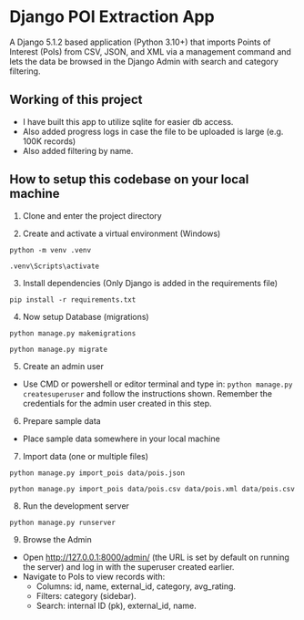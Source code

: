 # Django POI Extraction App

A Django 5.1.2 based application (Python 3.10+) that imports Points of Interest (PoIs) from CSV, JSON, and XML via a management command and lets the data be browsed in the Django Admin with search and category filtering.

## Working of this project

- I have built this app to utilize sqlite for easier db access.
- Also added progress logs in case the file to be uploaded is large (e.g. 100K records)
- Also added filtering by name.

## How to setup this codebase on your local machine

1. Clone and enter the project directory

2. Create and activate a virtual environment (Windows)

```
python -m venv .venv
```

```
.venv\Scripts\activate
```

3. Install dependencies (Only Django is added in the requirements file)

```
pip install -r requirements.txt
```

4. Now setup Database (migrations)

```
python manage.py makemigrations
```

```
python manage.py migrate
```

5. Create an admin user

- Use CMD or powershell or editor terminal and type in:
  `python manage.py createsuperuser`
  and follow the instructions shown. Remember the credentials for the admin user created in this step.

6. Prepare sample data

- Place sample data somewhere in your local machine

7. Import data (one or multiple files)

```
python manage.py import_pois data/pois.json
```

```
python manage.py import_pois data/pois.csv data/pois.xml data/pois.csv
```

8. Run the development server

```
python manage.py runserver
```

9. Browse the Admin

- Open http://127.0.0.1:8000/admin/ (the URL is set by default on running the server) and log in with the superuser created earlier.
- Navigate to PoIs to view records with:
  - Columns: id, name, external_id, category, avg_rating.
  - Filters: category (sidebar).
  - Search: internal ID (pk), external_id, name.

